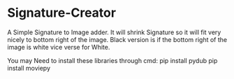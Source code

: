 # Signature-Creator
A Simple Signature to Image adder. It will shrink Signature so it will fit very nicely to bottom right of the image. Black version is if the bottom right of the image is white vice verse for White.

You may Need to install these libraries through cmd:
pip install pydub
pip install moviepy
